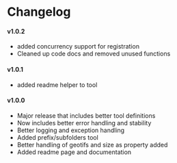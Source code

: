 # Changelog

#### v1.0.2
- added concurrency support for registration
- Cleaned up code docs and removed unused functions

#### v1.0.1
- added readme helper to tool

#### v1.0.0
- Major release that includes better tool definitions
- Now includes better error handling and stability
- Better logging and exception handling
- Added prefix/subfolders tool
- Better handling of geotifs and size as property added
- Added readme page and documentation
